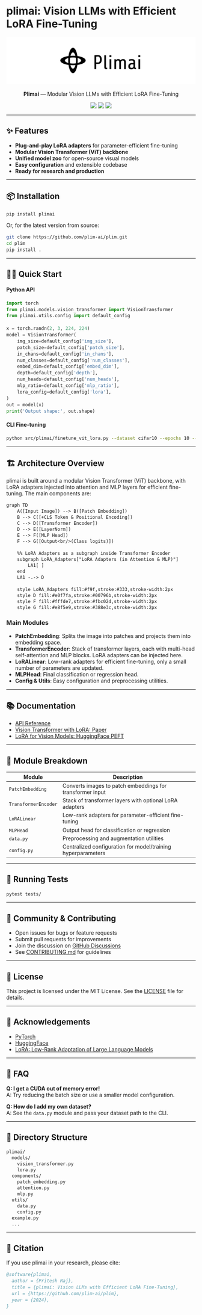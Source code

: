 # plimai: Vision LLMs with Efficient LoRA Fine-Tuning

<p align="center">
  <picture>
    <source media="(prefers-color-scheme: dark)" srcset="static/plimai-use-dark.png">
    <img src="static/plimai-white.png" alt="Plimai Logo" width="full"/>
  </picture>
</p>

<p align="center">
  <b>Plimai</b> — Modular Vision LLMs with Efficient LoRA Fine-Tuning
</p>

<p align="center">
  <a href="https://pypi.org/project/plimai/"><img src="https://img.shields.io/pypi/v/plimai.svg"></a>
  <a href="https://pepy.tech/project/plimai"><img src="https://pepy.tech/badge/plimai"></a>
  <a href="LICENSE"><img src="https://img.shields.io/badge/License-MIT-yellow.svg"></a>
</p>

---

## ✨ Features

- **Plug-and-play LoRA adapters** for parameter-efficient fine-tuning
- **Modular Vision Transformer (ViT) backbone**
- **Unified model zoo** for open-source visual models
- **Easy configuration** and extensible codebase
- **Ready for research and production**

---

## 📦 Installation

```bash
pip install plimai
```
Or, for the latest version from source:
```bash
git clone https://github.com/plim-ai/plim.git
cd plim
pip install .
```

---

## 🧑‍💻 Quick Start

#### Python API

```python
import torch
from plimai.models.vision_transformer import VisionTransformer
from plimai.utils.config import default_config

x = torch.randn(2, 3, 224, 224)
model = VisionTransformer(
    img_size=default_config['img_size'],
    patch_size=default_config['patch_size'],
    in_chans=default_config['in_chans'],
    num_classes=default_config['num_classes'],
    embed_dim=default_config['embed_dim'],
    depth=default_config['depth'],
    num_heads=default_config['num_heads'],
    mlp_ratio=default_config['mlp_ratio'],
    lora_config=default_config['lora'],
)
out = model(x)
print('Output shape:', out.shape)
```

#### CLI Fine-tuning

```bash
python src/plimai/finetune_vit_lora.py --dataset cifar10 --epochs 10 --batch_size 64
```

---

## 🏗️ Architecture Overview

plimai is built around a modular Vision Transformer (ViT) backbone, with LoRA adapters injected into attention and MLP layers for efficient fine-tuning. The main components are:

```mermaid
graph TD
    A([Input Image]) --> B([Patch Embedding])
    B --> C([+CLS Token & Positional Encoding])
    C --> D([Transformer Encoder])
    D --> E([LayerNorm])
    E --> F([MLP Head])
    F --> G([Output<br/>(Class logits)])

    %% LoRA Adapters as a subgraph inside Transformer Encoder
    subgraph LoRA_Adapters["LoRA Adapters (in Attention & MLP)"]
        LA1[ ]
    end
    LA1 -.-> D

    style LoRA_Adapters fill:#f9f,stroke:#333,stroke-width:2px
    style D fill:#e0f7fa,stroke:#00796b,stroke-width:2px
    style F fill:#fffde7,stroke:#fbc02d,stroke-width:2px
    style G fill:#e8f5e9,stroke:#388e3c,stroke-width:2px
```

### Main Modules
- **PatchEmbedding**: Splits the image into patches and projects them into embedding space.
- **TransformerEncoder**: Stack of transformer layers, each with multi-head self-attention and MLP blocks. LoRA adapters can be injected here.
- **LoRALinear**: Low-rank adapters for efficient fine-tuning, only a small number of parameters are updated.
- **MLPHead**: Final classification or regression head.
- **Config & Utils**: Easy configuration and preprocessing utilities.

---

## 📚 Documentation
- [API Reference](docs/index.md)
- [Vision Transformer with LoRA: Paper](https://arxiv.org/abs/2106.09685)
- [LoRA for Vision Models: HuggingFace PEFT](https://github.com/huggingface/peft)

---

## 🧩 Module Breakdown

| Module                | Description                                                                 |
|-----------------------|-----------------------------------------------------------------------------|
| `PatchEmbedding`      | Converts images to patch embeddings for transformer input                    |
| `TransformerEncoder`  | Stack of transformer layers with optional LoRA adapters                      |
| `LoRALinear`          | Low-rank adapters for parameter-efficient fine-tuning                        |
| `MLPHead`             | Output head for classification or regression                                 |
| `data.py`             | Preprocessing and augmentation utilities                                     |
| `config.py`           | Centralized configuration for model/training hyperparameters                 |

---

## 🧪 Running Tests

```bash
pytest tests/
```

---

## 🤝 Community & Contributing

- Open issues for bugs or feature requests
- Submit pull requests for improvements
- Join the discussion on [GitHub Discussions](https://github.com/plim-ai/plim/discussions)
- See [CONTRIBUTING.md](CONTRIBUTING.md) for guidelines

---

## 📄 License

This project is licensed under the MIT License. See the [LICENSE](LICENSE) file for details.

---

## 🌟 Acknowledgements
- [PyTorch](https://pytorch.org/)
- [HuggingFace](https://huggingface.co/)
- [LoRA: Low-Rank Adaptation of Large Language Models](https://arxiv.org/abs/2106.09685)

---

## 📖 FAQ

**Q: I get a CUDA out of memory error!**  
A: Try reducing the batch size or use a smaller model configuration.

**Q: How do I add my own dataset?**  
A: See the `data.py` module and pass your dataset path to the CLI.

---

## 📂 Directory Structure

```
plimai/
  models/
    vision_transformer.py
    lora.py
  components/
    patch_embedding.py
    attention.py
    mlp.py
  utils/
    data.py
    config.py
  example.py
  ...
```

---

## 📑 Citation

If you use plimai in your research, please cite:

```bibtex
@software{plimai,
  author = {Pritesh Raj},
  title = {plimai: Vision LLMs with Efficient LoRA Fine-Tuning},
  url = {https://github.com/plim-ai/plim},
  year = {2024},
}
``` 